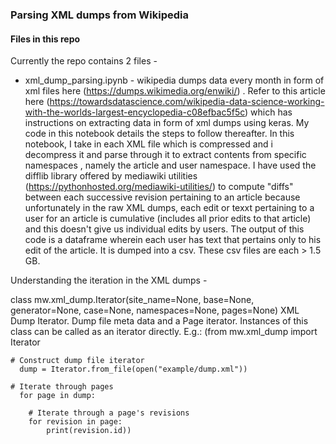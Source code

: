 ### Parsing XML dumps from Wikipedia


#### Files in this repo 

Currently the repo contains 2 files -

* xml_dump_parsing.ipynb - wikipedia dumps  data every month in form of xml files here (https://dumps.wikimedia.org/enwiki/) .
Refer to this article here (https://towardsdatascience.com/wikipedia-data-science-working-with-the-worlds-largest-encyclopedia-c08efbac5f5c)
which has instructions on extracting data in form of xml dumps using keras. My code in this notebook details the steps to follow thereafter.
In this notebook, I take in each XML file which is compressed and i decompress it and parse through it to extract contents from specific namespaces , namely the article and user namespace.
I have used the difflib library offered by mediawiki utilities (https://pythonhosted.org/mediawiki-utilities/) to compute "diffs" between each successive revision pertaining to an article because unfortunately
in the raw XML dumps, each edit or texxt pertaining to a user for an article is cumulative (includes all prior edits to that article) and this doesn't give us individual edits
by users. The output of this code is a dataframe wherein each user has text that pertains only to his edit of the article. It is dumped into a csv.
These csv files are each > 1.5 GB.

Understanding the iteration in the XML dumps -

class mw.xml_dump.Iterator(site_name=None, base=None, generator=None, case=None, namespaces=None, pages=None)
XML Dump Iterator. Dump file meta data and a Page iterator. Instances of this class can be called as an iterator directly. E.g.:
(from mw.xml_dump import Iterator

    # Construct dump file iterator
      dump = Iterator.from_file(open("example/dump.xml"))

    # Iterate through pages
      for page in dump:

        # Iterate through a page's revisions
        for revision in page:
            print(revision.id))
        
